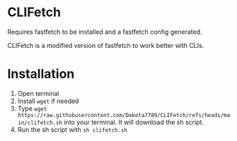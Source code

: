 # CLIFetch
Requires fastfetch to be installed and a fastfetch config generated.

CLIFetch is a modified version of fastfetch to work better with CLIs.

# Installation
1. Open terminal
2. Install `wget` if needed
3. Type `wget https://raw.githubusercontent.com/Dakota7789/CLIFetch/refs/heads/main/clifetch.sh` into your terminal. It will download the sh script.
4. Run the sh script with `sh clifetch.sh`
